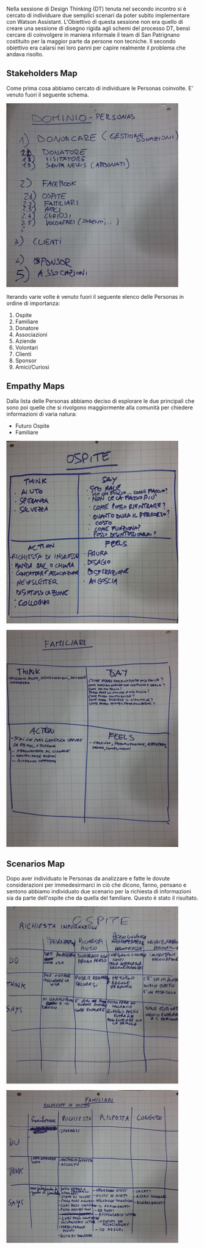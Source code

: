 Nella sessione di Design Thinking (DT) tenuta nel secondo incontro si è cercato di individuare due semplici scenari da poter subito implementare con Watson Assistant. L'Obiettivo di questa sessione non era quello di creare una sessione di disegno rigida agli schemi del processo DT, bensì cercare di coinvolgere in maniera informale il team di San Patrignano costituito per la maggior parte da persone non tecniche. Il secondo obiettivo era calarsi nei loro panni per capire realmente il problema che andava risolto.

## Stakeholders Map

Come prima cosa abbiamo cercato di individuare le Personas coinvolte. E' venuto fuori il seguente schema.

![Personas](designthinking/thumbnails/Personas.jpg?raw=true)

Iterando varie volte è venuto fuori il seguente elenco delle Personas in ordine di importanza:

1. Ospite
2. Familiare
3. Donatore
4. Associazioni
5. Aziende
6. Volontari
7. Clienti
8. Sponsor
9. Amici/Curiosi

## Empathy Maps

Dalla lista delle Personas abbiamo deciso di esplorare le due principali che sono poi quelle che si rivolgono maggiormente alla comunità per chiedere informazioni di varia natura:

* Futuro Ospite
* Familiare

![Ospite](designthinking/thumbnails/Ospite.jpg?raw=true)

![Familiare](designthinking/thumbnails/Familiare.jpg?raw=true)

## Scenarios Map

Dopo aver individuato le Personas da analizzare e fatte le dovute considerazioni per immedesirmarci in ciò che dicono, fanno, pensano e sentono abbiamo individuato due scenario per la richiesta di informazioni sia da parte dell'ospite che da quella del familiare. Questo è stato il risultato.

![Ospite - Richiesta Informazioni](designthinking/thumbnails/Ospite-RichiestaInformazione.jpg?raw=true)

![Familiare - Richiesta Informazioni](designthinking/thumbnails/Familiare-RichiestaInformazione.jpg?raw=true)


